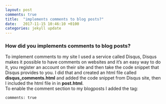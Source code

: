 ```yaml
---
layout: post
comments: true
title:  "implements comments to blog posts?"
date:   2017-11-15 10:46:10 +0100
categories: jekyll update
---
```


### How did you implements comments to blog posts?

To implement comments to my site I used a service called Disqus, Disqus makes it possible to have comments on websites and it’s an easy way to do it, you register an account on their site and then take the code snippet that Disqus provides to you. I did that and created an html file called **disqus_comments.html** and added the code snippet from Disqus site, then I included the html file in in **post.html**.  
To enable the comment section to my blogposts I added the tag:  

```
comments: true
```